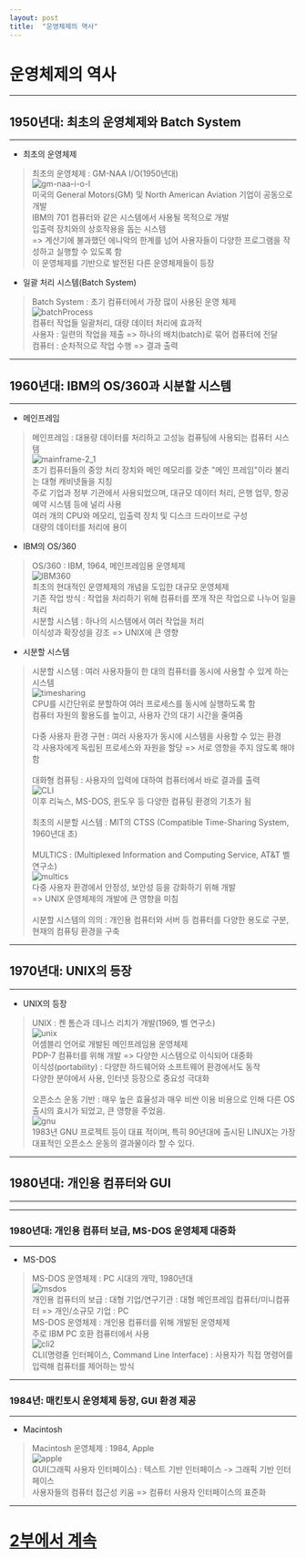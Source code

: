 ```yaml
---
layout: post
title:  "운영체제의 역사"
---
```


# 운영체제의 역사
---
## 1950년대: 최초의 운영체제와 Batch System
---

- 최초의 운영체제
>   최초의 운영체제 : GM-NAA I/O(1950년대)<br>
    ![gm-naa-i-o-l](./img/gm-naa-i-o-l.jpg)<br>
    미국의 General Motors(GM) 및 North American Aviation 기업이 공동으로 개발<br>
    IBM의 701 컴퓨터와 같은 시스템에서 사용될 목적으로 개발<br>
    입출력 장치와의 상호작용을 돕는 시스템<br>
    => 계산기에 불과했던 에니악의 한계를 넘어 사용자들이 다양한 프로그램을 작성하고 실행할 수 있도록 함<br>
    이 운영체제를 기반으로 발전된 다른 운영체제들이 등장

- 일괄 처리 시스템(Batch System)
>   Batch System : 초기 컴퓨터에서 가장 많이 사용된 운영 체제<br>
        ![batchProcess](./img/batchProcess.png)<br>
        컴퓨터 작업들 일괄처리, 대량 데이터 처리에 효과적<br>
        사용자 : 일련의 작업을 제출 => 하나의 배치(batch)로 묶어 컴퓨터에 전달<br>
        컴퓨터 : 순차적으로 작업 수행 => 결과 출력<br>

---
## 1960년대: IBM의 OS/360과 시분할 시스템
---

- 메인프레임
>   메인프레임 : 대용량 데이터를 처리하고 고성능 컴퓨팅에 사용되는 컴퓨터 시스템<br>
    ![mainframe-2_1](./img/mainframe-2_1.jpg)<br>
    초기 컴퓨터들의 중앙 처리 장치와 메인 메모리를 갖춘 "메인 프레임"이라 불리는 대형 캐비넷들을 지칭<br>
    주로 기업과 정부 기관에서 사용되었으며, 대규모 데이터 처리, 은행 업무, 항공 예약 시스템 등에 널리 사용<br>
    여러 개의 CPU와 메모리, 입출력 장치 및 디스크 드라이브로 구성<br>
    대량의 데이터를 처리에 용이<br>

- IBM의 OS/360
>   OS/360 : IBM, 1964, 메인프레임용 운영체제<br>
    ![IBM360](./img/IBM360.jpg)<br>
    최초의 현대적인 운영체제의 개념을 도입한 대규모 운영체제<br>
    기존 작업 방식 : 작업을 처리하기 위해 컴퓨터를 쪼개 작은 작업으로 나누어 일을 처리<br>
    시분할 시스템 : 하나의 시스템에서 여러 작업을 처리<br>
    이식성과 확장성을 강조 => UNIX에 큰 영향<br>

- 시분할 시스템
>   시분할 시스템 : 여러 사용자들이 한 대의 컴퓨터를 동시에 사용할 수 있게 하는 시스템<br>
    ![timesharing](./img/timesharing.jpeg)<br>
    CPU를 시간단위로 분할하여 여러 프로세스를 동시에 실행하도록 함<br>
    컴퓨터 자원의 활용도를 높이고, 사용자 간의 대기 시간을 줄여줌<br><br>
    다중 사용자 환경 구현 : 여러 사용자가 동시에 시스템을 사용할 수 있는 환경<br>
    각 사용자에게 독립된 프로세스와 자원을 할당 => 서로 영향을 주지 않도록 해야 함<br><br>
    대화형 컴퓨팅 : 사용자의 입력에 대하여 컴퓨터에서 바로 결과를 출력<br>
    ![CLI](./img/CLI.jpeg)<br>
    이후 리눅스, MS-DOS, 윈도우 등 다양한 컴퓨팅 환경의 기초가 됨<br><br>
    최초의 시분할 시스템 : MIT의 CTSS (Compatible Time-Sharing System, 1960년대 초)<br><br>
    MULTICS : (Multiplexed Information and Computing Service, AT&T 벨 연구소)<br>
    ![multics](./img/multics.png)<br>
    다중 사용자 환경에서 안정성, 보안성 등을 강화하기 위해 개발<br>
    => UNIX 운영체제의 개발에 큰 영향을 미침<br><br>
    시분할 시스템의 의의 : 개인용 컴퓨터와 서버 등 컴퓨터를 다양한 용도로 구분, 현재의 컴퓨팅 환경을 구축<br>

---
## 1970년대: UNIX의 등장
---

- UNIX의 등장
>   UNIX : 켄 톰슨과 데니스 리치가 개발(1969, 벨 연구소)<br>
    ![unix](./img/unix.jpeg)<br>
    어셈블리 언어로 개발된 메인프레임용 운영체제<br>
    PDP-7 컴퓨터를 위해 개발 => 다양한 시스템으로 이식되어 대중화<br>
    이식성(portability) : 다양한 하드웨어와 소프트웨어 환경에서도 동작<br>
    다양한 분야에서 사용, 인터넷 등장으로 중요성 극대화<br><br>
    오픈소스 운동 기반 : 매우 높은 효율성과 매우 비싼 이용 비용으로 인해 다른 OS 출시의 효시가 되었고, 큰 영향을 주었음.<br>
    ![gnu](./img/gnu.jpeg)<br>
    1983년 GNU 프로젝트 등이 대표 적이며, 특히 90년대에 출시된 LINUX는 가장 대표적인 오픈소스 운동의 결과물이라 할 수 있다. <br>

---
## 1980년대: 개인용 컴퓨터와 GUI
---
---
### 1980년대: 개인용 컴퓨터 보급, MS-DOS 운영체제 대중화
---
- MS-DOS
> MS-DOS 운영체제 : PC 시대의 개막, 1980년대<br> 
    ![msdos](./img/msdos.png)<br> 
    개인용 컴퓨터의 보급 : 대형 기업/연구기관 : 대형 메인프레임 컴퓨터/미니컴퓨터 => 개인/소규모 기업 : PC<br> 
    MS-DOS 운영체제 : 개인용 컴퓨터를 위해 개발된 운영체제<br> 
    주로 IBM PC 호환 컴퓨터에서 사용<br>
    ![cli2](./img/cli2.jpeg)<br> 
    CLI(명령줄 인터페이스, Command Line Interface) :  사용자가 직접 명령어를 입력해 컴퓨터를 제어하는 방식<br>

---
### 1984년: 매킨토시 운영체제 등장, GUI 환경 제공
---
- Macintosh
>   Macintosh 운영체제 : 1984, Apple<br> 
    ![apple](./img/apple.png)<br> 
    GUI(그래픽 사용자 인터페이스) : 텍스트 기반 인터페이스 -> 그래픽 기반 인터페이스<br> 
    사용자들의 컴퓨터 접근성 키움 => 컴퓨터 사용자 인터페이스의 표준화<br> 

---
# [2부에서 계속](/2023-04-18-history-Of-OS2)

